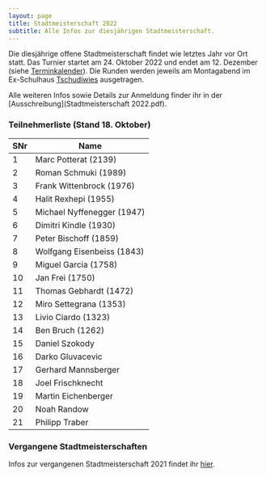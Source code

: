 ```yaml
---
layout: page
title: Stadtmeisterschaft 2022
subtitle: Alle Infos zur diesjährigen Stadtmeisterschaft.
---
```


Die diesjährige offene Stadtmeisterschaft findet wie letztes Jahr vor Ort statt. Das Turnier startet am 24. Oktober 2022 und endet am 12. Dezember (siehe [Terminkalender](/terminkalender)). Die Runden werden jeweils am Montagabend im Ex-Schulhaus [Tschudiwies](/aboutme) ausgetragen.

Alle weiteren Infos sowie Details zur Anmeldung finder ihr in der [Ausschreibung](Stadtmeisterschaft 2022.pdf).

### Teilnehmerliste (Stand 18. Oktober)

| SNr | Name                       |
|-----|----------------------------|
| 1   | Marc Potterat (2139)       |
| 2   | Roman Schmuki (1989)       |
| 3   | Frank Wittenbrock (1976)   |
| 4   | Halit Rexhepi (1955)       |
| 5   | Michael Nyffenegger (1947) |
| 6   | Dimitri Kindle (1930)      |
| 7   | Peter Bischoff (1859)      |
| 8   | Wolfgang Eisenbeiss (1843) |
| 9   | Miguel Garcia (1758)       |
| 10  | Jan Frei (1750)            |
| 11  | Thomas Gebhardt (1472)     |
| 12  | Miro Settegrana (1353)     |
| 13  | Livio Ciardo (1323)        |
| 14  | Ben Bruch (1262)           |
| 15  | Daniel Szokody             |
| 16  | Darko Gluvacevic           |
| 17  | Gerhard Mannsberger        |
| 18  | Joel Frischknecht          |
| 19  | Martin Eichenberger        |
| 20  | Noah Randow                |
| 21  | Philipp Traber             |

### Vergangene Stadtmeisterschaften

Infos zur vergangenen Stadtmeisterschaft 2021 findet ihr [hier](http://www.schachklub-sg.ch/turniere/stadtmeisterschaft/2021).

